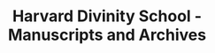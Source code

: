 ---
layout: repo
title: "Harvard Divinity School - Manuscripts and Archives"
id: 17722
permalink: repos/17722/
---
